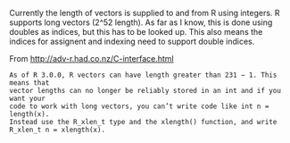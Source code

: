


Currently the length of vectors is supplied to and from R using integers. R
supports long vectors (2^52 length). As far as I know, this is done using
doubles as indices, but this has to be looked up. This also means the indices
for assignent and indexing need to support double indices.

From http://adv-r.had.co.nz/C-interface.html

    As of R 3.0.0, R vectors can have length greater than 231 − 1. This means that
    vector lengths can no longer be reliably stored in an int and if you want your
    code to work with long vectors, you can’t write code like int n = length(x).
    Instead use the R_xlen_t type and the xlength() function, and write
    R_xlen_t n = xlength(x).



